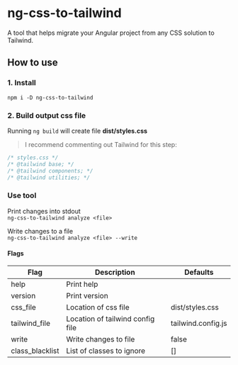 # ng-css-to-tailwind

A tool that helps migrate your Angular project from any CSS solution to Tailwind.

## How to use

### 1. Install

`npm i -D ng-css-to-tailwind`

### 2. Build output css file

Running `ng build` will create file **dist/styles.css**

> I recommend commenting out Tailwind for this step:

```css
/* styles.css */
/* @tailwind base; */
/* @tailwind components; */
/* @tailwind utilities; */
```

### Use tool

Print changes into stdout\
`ng-css-to-tailwind analyze <file>`

Write changes to a file\
`ng-css-to-tailwind analyze <file> --write`

#### Flags

| Flag            | Description                      | Defaults           |
| --------------- | -------------------------------- | ------------------ |
| help            | Print help                       |                    |
| version         | Print version                    |                    |
| css_file        | Location of css file             | dist/styles.css    |
| tailwind_file   | Location of tailwind config file | tailwind.config.js |
| write           | Write changes to file            | false              |
| class_blacklist | List of classes to ignore        | []                 |
